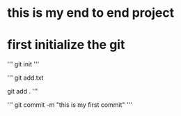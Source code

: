 # this is my end to end project

# first initialize the git

'''
git init
'''

'''
git add.txt

git add .
'''

'''
git commit -m "this is my first commit"
'''